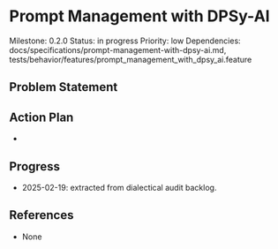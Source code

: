 # Prompt Management with DPSy-AI
Milestone: 0.2.0
Status: in progress
Priority: low
Dependencies: docs/specifications/prompt-management-with-dpsy-ai.md, tests/behavior/features/prompt_management_with_dpsy_ai.feature

## Problem Statement
<description>


## Action Plan
- <tasks>

## Progress
- 2025-02-19: extracted from dialectical audit backlog.

## References
- None
